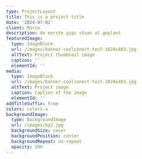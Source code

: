 ```yaml
---
type: ProjectLayout
title: This is a project title
date: '2024-07-02'
client: Marco
description: de eerste gigs staan al geplant
featuredImage:
  type: ImageBlock
  url: /images/banner-coolconect-test-1024x403.jpg
  altText: Project thumbnail image
  caption: ''
  elementId: ''
media:
  type: ImageBlock
  url: /images/banner-coolconect-test-1024x403.jpg
  altText: Project image
  caption: Caption of the image
  elementId: ''
addTitleSuffix: true
colors: colors-a
backgroundImage:
  type: BackgroundImage
  url: /images/bg2.jpg
  backgroundSize: cover
  backgroundPosition: center
  backgroundRepeat: no-repeat
  opacity: 100
---
```

